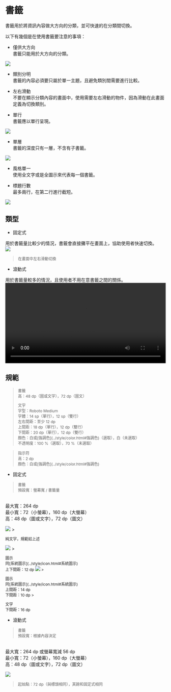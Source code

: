 # 書籤

書籤用於將資訊內容做大方向的分類，並可快速的在分類間切換。

> 

以下有幾個是在使用書籤要注意的事項：
* 僅供大方向  
書籤只能用於大方向的分類。

<img src="http://material-design.storage.googleapis.com/publish/material_v_4/material_ext_publish/0B6Okdz75tqQscExOcHhfYUdNZlE/components_tabs_usage_example1.png" style="max-width:50%"/>

* 類別分明  
書籤的內容必須要只屬於單一主題，且避免類別間需要進行比較。

* 左右滑動  
不要在顯示分類內容的畫面中，使用需要左右滑動的物件，因為滑動在此畫面定義為切換類別。

* 單行  
書籤應以單行呈現。

<img src="http://material-design.storage.googleapis.com/publish/material_v_4/material_ext_publish/0B6Okdz75tqQsTTdvazhjTHlsWjg/components_tabs_usage_example5.png" style="max-width:50%"/>

* 單層  
書籤的深度只有一層，不含有子書籤。

<img src="http://material-design.storage.googleapis.com/publish/material_v_4/material_ext_publish/0B6Okdz75tqQsVmowR3NUVWoxVWs/components_tabs_usage_example3.png" style="max-width:50%"/>

* 風格單一  
使用全文字或是全圖示來代表每一個書籤。

* 標題行數  
最多兩行，在第二行進行截短。

<img src="http://material-design.storage.googleapis.com/publish/material_v_4/material_ext_publish/0Bzhp5Z4wHba3WFR6bnJvaG9wclk/components_tabs_usage_content1.png" style="max-width:50%"/>

## 類型
* 固定式  

用於書籤量比較少的情況，書籤會直接攤平在畫面上，協助使用者快速切換。  
<img src="http://material-design.storage.googleapis.com/publish/material_v_4/material_ext_publish/0B6Okdz75tqQsNHMyNDg1YWtVcHM/components_tabs_typesoftabs_mobile1.png" style="max-width:50%"/>
> <p style="font-size: 12px">在畫面中左右滑動切換</p>

* 滾動式  

用於書籤量較多的情況，且使用者不用在意書籤之間的關係。
<video height="auto" width="100%" preload="metadata" loop="" controls>
  <source src=http://material-design.storage.googleapis.com/publish/material_v_4/material_ext_publish/0B6Okdz75tqQsY1JuWnJGSHpiQkE/components-tabs-typesoftabs_scrollable_tabs_01_xhdpi_003.webm" type="video/webm">
  <source src="http://material-design.storage.googleapis.com/publish/material_v_4/material_ext_publish/0B6Okdz75tqQsY1JuWnJGSHpiQkE/components-tabs-typesoftabs_scrollable_tabs_01_xhdpi_003.mp4" type="video/mp4">
</video>

## 規範
> <p style="font-size: 12px">書籤<br>高：48 dp（圖或文字），72 dp（圖文）</p>
> <p style="font-size: 12px">文字<br>字型：Roboto Medium<br>字體：14 sp（單行），12 sp（雙行）<br>左右間距：至少 12 dp<br>上間距：18 dp（單行），12 dp（雙行）<br>下間距：20 dp（單行），12 dp（雙行）<br>顏色：白或[強調色](../style/color.html#強調色)（選取），白（未選取）<br>不透明度：100 %（選取），70 %（未選取）<br>

> <p style="font-size: 12px">指示符<br>高：2 dp<br>顏色：白或[強調色](../style/color.html#強調色)

* 固定式

> <p style="font-size: 12px">書籤<br>預設寬：螢幕寬 / 書籤量
<br>最大寬：264 dp<br>最小寬：72（小螢幕），160 dp（大螢幕）<br>高：48 dp（圖或文字），72 dp（圖文）</p>

<img src="http://material-design.storage.googleapis.com/publish/material_v_4/material_ext_publish/0B6Okdz75tqQsR0pYZkJlYUUzZ3c/components_tabs_usage_specs1.png" style="max-width:50%"/>
> <p style="font-size: 12px">純文字，規範如上述</p>

<img src="http://material-design.storage.googleapis.com/publish/material_v_4/material_ext_publish/0B6Okdz75tqQsS1lGVXlPdXVzRFk/components_tabs_usage_specs9.png" style="max-width:50%"/>
> <p style="font-size: 12px">圖示<br>同[系統圖示](../style/icon.html#系統圖示)<br>上下間距：12 dp

<img src="http://material-design.storage.googleapis.com/publish/material_v_4/material_ext_publish/0B6Okdz75tqQscktCWWFUUld2U1E/components_tabs_usage_specs7.png" style="max-width:50%"/>
> <p style="font-size: 12px">圖示<br>同[系統圖示](../style/icon.html#系統圖示)<br>上間距：14 dp<br>下間距：10 dp
> <p style="font-size: 12px">文字<br>下間距：16 dp

* 滾動式

> <p style="font-size: 12px">書籤<br>預設寬：根據內容決定
<br>最大寬：264 dp 或螢幕寬減 56 dp<br>最小寬：72（小螢幕），160 dp（大螢幕）<br>高：48 dp（圖或文字），72 dp（圖文）</p>
<img src="http://material-design.storage.googleapis.com/publish/material_v_4/material_ext_publish/0B6Okdz75tqQsQ2l2R1lSU0hzZkE/components_tabs_usage_specs11.png" style="max-width:50%"/>
> <p style="font-size: 12px">起始點：72 dp（與標頭相同），其餘和固定式相同</p>
